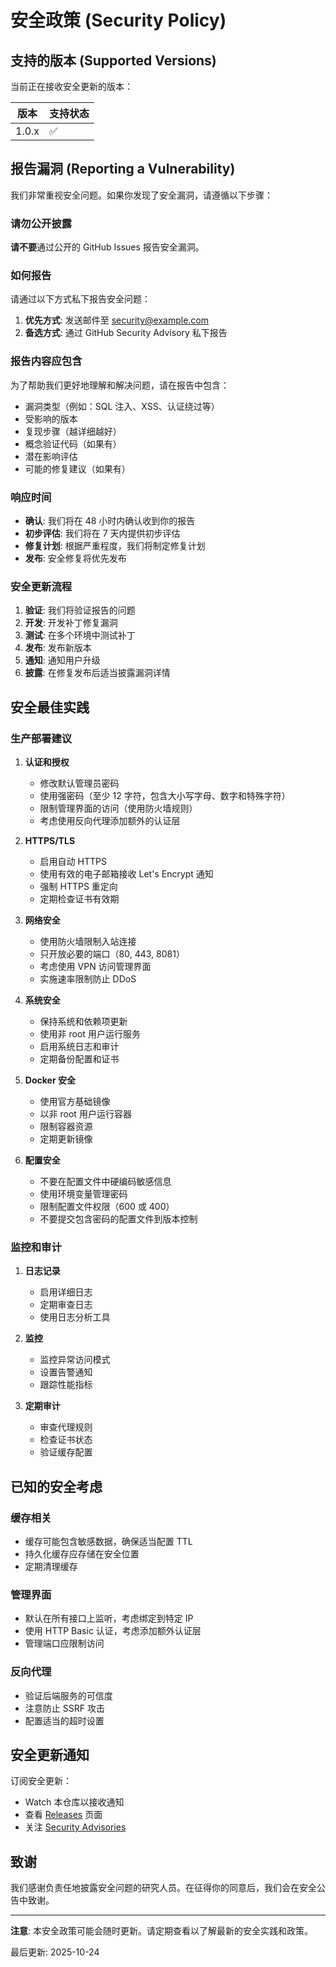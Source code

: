 # 安全政策 (Security Policy)

## 支持的版本 (Supported Versions)

当前正在接收安全更新的版本：

| 版本 | 支持状态 |
| ------- | ------------------ |
| 1.0.x   | :white_check_mark: |

## 报告漏洞 (Reporting a Vulnerability)

我们非常重视安全问题。如果你发现了安全漏洞，请遵循以下步骤：

### 请勿公开披露

**请不要**通过公开的 GitHub Issues 报告安全漏洞。

### 如何报告

请通过以下方式私下报告安全问题：

1. **优先方式**: 发送邮件至 [security@example.com](mailto:security@example.com)
2. **备选方式**: 通过 GitHub Security Advisory 私下报告

### 报告内容应包含

为了帮助我们更好地理解和解决问题，请在报告中包含：

- 漏洞类型（例如：SQL 注入、XSS、认证绕过等）
- 受影响的版本
- 复现步骤（越详细越好）
- 概念验证代码（如果有）
- 潜在影响评估
- 可能的修复建议（如果有）

### 响应时间

- **确认**: 我们将在 48 小时内确认收到你的报告
- **初步评估**: 我们将在 7 天内提供初步评估
- **修复计划**: 根据严重程度，我们将制定修复计划
- **发布**: 安全修复将优先发布

### 安全更新流程

1. **验证**: 我们将验证报告的问题
2. **开发**: 开发补丁修复漏洞
3. **测试**: 在多个环境中测试补丁
4. **发布**: 发布新版本
5. **通知**: 通知用户升级
6. **披露**: 在修复发布后适当披露漏洞详情

## 安全最佳实践

### 生产部署建议

1. **认证和授权**
   - 修改默认管理员密码
   - 使用强密码（至少 12 字符，包含大小写字母、数字和特殊字符）
   - 限制管理界面的访问（使用防火墙规则）
   - 考虑使用反向代理添加额外的认证层

2. **HTTPS/TLS**
   - 启用自动 HTTPS
   - 使用有效的电子邮箱接收 Let's Encrypt 通知
   - 强制 HTTPS 重定向
   - 定期检查证书有效期

3. **网络安全**
   - 使用防火墙限制入站连接
   - 只开放必要的端口（80, 443, 8081）
   - 考虑使用 VPN 访问管理界面
   - 实施速率限制防止 DDoS

4. **系统安全**
   - 保持系统和依赖项更新
   - 使用非 root 用户运行服务
   - 启用系统日志和审计
   - 定期备份配置和证书

5. **Docker 安全**
   - 使用官方基础镜像
   - 以非 root 用户运行容器
   - 限制容器资源
   - 定期更新镜像

6. **配置安全**
   - 不要在配置文件中硬编码敏感信息
   - 使用环境变量管理密码
   - 限制配置文件权限（600 或 400）
   - 不要提交包含密码的配置文件到版本控制

### 监控和审计

1. **日志记录**
   - 启用详细日志
   - 定期审查日志
   - 使用日志分析工具

2. **监控**
   - 监控异常访问模式
   - 设置告警通知
   - 跟踪性能指标

3. **定期审计**
   - 审查代理规则
   - 检查证书状态
   - 验证缓存配置

## 已知的安全考虑

### 缓存相关

- 缓存可能包含敏感数据，确保适当配置 TTL
- 持久化缓存应存储在安全位置
- 定期清理缓存

### 管理界面

- 默认在所有接口上监听，考虑绑定到特定 IP
- 使用 HTTP Basic 认证，考虑添加额外认证层
- 管理端口应限制访问

### 反向代理

- 验证后端服务的可信度
- 注意防止 SSRF 攻击
- 配置适当的超时设置

## 安全更新通知

订阅安全更新：

- Watch 本仓库以接收通知
- 查看 [Releases](https://github.com/chentyke/saddy/releases) 页面
- 关注 [Security Advisories](https://github.com/chentyke/saddy/security/advisories)

## 致谢

我们感谢负责任地披露安全问题的研究人员。在征得你的同意后，我们会在安全公告中致谢。

---

**注意**: 本安全政策可能会随时更新。请定期查看以了解最新的安全实践和政策。

最后更新: 2025-10-24

